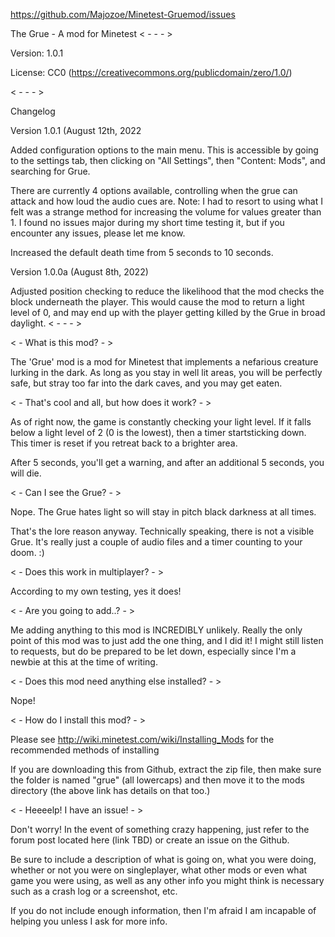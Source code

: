 https://github.com/Majozoe/Minetest-Gruemod/issues

The Grue - A mod for Minetest
< - - - >

Version: 1.0.1

License: CC0 (https://creativecommons.org/publicdomain/zero/1.0/)

< - - - >

Changelog

Version 1.0.1 (August 12th, 2022

Added configuration options to the main menu. This is accessible by going to the settings tab, then clicking on "All Settings", then "Content: Mods", and searching for Grue.

There are currently 4 options available, controlling when the grue can attack and how loud the audio cues are.
Note: I had to resort to using what I felt was a strange method for increasing the volume for values greater than 1. I found no issues major during my short time testing it, but if you encounter any issues, please let me know.

Increased the default death time from 5 seconds to 10 seconds.

Version 1.0.0a (August 8th, 2022)

Adjusted position checking to reduce the likelihood that the mod checks the block underneath the player. This would cause the mod to return a light level of 0, and may end up with the player getting killed by the Grue in broad daylight.
< - - - >

< - What is this mod? - >

The 'Grue' mod is a mod for Minetest that implements a nefarious creature lurking in the dark. As long as you stay in well lit areas, you will be perfectly safe, but stray too far into the dark caves, and you may get eaten.



< - That's cool and all, but how does it work? - >

As of right now, the game is constantly checking your light level. If it falls below a light level of 2 (0 is the lowest), then a timer startsticking down. This timer is reset if you retreat back to a brighter area.

After 5 seconds, you'll get a warning, and after an additional 5 seconds, you will die.



< - Can I see the Grue? - >

Nope. The Grue hates light so will stay in pitch black darkness at all times.

That's the lore reason anyway. Technically speaking, there is not a visible Grue. It's really just a couple of audio files and a timer counting to your doom. :)



< - Does this work in multiplayer? - >

According to my own testing, yes it does!



< - Are you going to add..? - >

Me adding anything to this mod is INCREDIBLY unlikely. Really the only point of this mod was to just add the one thing, and I did it! I might still listen to requests, but do be prepared to be let down, especially since I'm a newbie at this at the time of writing.



< - Does this mod need anything else installed? - >

Nope!



< - How do I install this mod? - >

Please see http://wiki.minetest.com/wiki/Installing_Mods for the recommended methods of installing

If you are downloading this from Github, extract the zip file, then make sure the folder is named "grue" (all lowercaps) and then move it to the mods directory (the above link has details on that too.)



< - Heeeelp! I have an issue! - >

Don't worry! In the event of something crazy happening, just refer to the forum post located here (link TBD) or create an issue on the Github.

Be sure to include a description of what is going on, what you were doing, whether or not you were on singleplayer, what other mods or even what game you were using, as well as any other info you might think is necessary such as a crash log or a screenshot, etc. 

If you do not include enough information, then I'm afraid I am incapable of helping you unless I ask for more info.